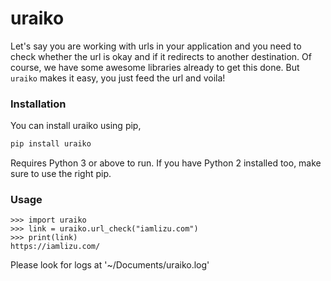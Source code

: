 # uraiko
Let's say you are working with urls in your application and you need to check whether the url is okay and if it redirects to another destination. Of course, we have some awesome libraries already to get this done. But `uraiko` makes it easy, you just feed the url and voila! 
### Installation
You can install uraiko using pip,
```sh
pip install uraiko
```
 Requires Python 3 or above to run. If you have Python 2 installed too, make sure to use the right pip.

### Usage
```
>>> import uraiko
>>> link = uraiko.url_check("iamlizu.com")
>>> print(link)
https://iamlizu.com/
```

Please look for logs at '~/Documents/uraiko.log'